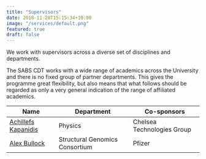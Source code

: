 ```yaml
---
title: "Supervisors"
date: 2018-11-28T15:15:34+10:00
image: "/services/default.png"
featured: true
draft: false
---
```


We work with supervisors across a diverse set of disciplines and departments.

The SABS CDT works with a wide range of academics across the University and there is no
fixed group of partner departments. This gives the programme great flexibility, but also
means that what follows should be regarded as only a very general indication of the
range of affiliated academics.

| Name                | Department                     | Co-sponsors                |
|---------------------|--------------------------------|----------------------------|
| [Achillefs Kapanidis](http://www.physics.ox.ac.uk/users/kapanidis/Group/index.html) | Physics                        | Chelsea Technologies Group |
| [Alex Bullock](http://www.sgc.ox.ac.uk/people/alex/) | Structural Genomics Consortium | Pfizer                     |
